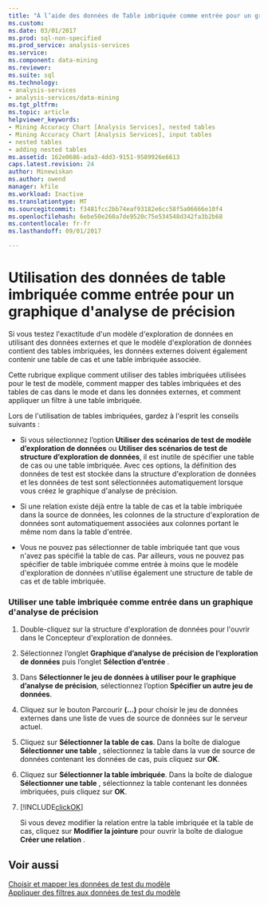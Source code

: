 ```yaml
---
title: "À l’aide des données de Table imbriquée comme entrée pour un graphique de précision | Documents Microsoft"
ms.custom: 
ms.date: 03/01/2017
ms.prod: sql-non-specified
ms.prod_service: analysis-services
ms.service: 
ms.component: data-mining
ms.reviewer: 
ms.suite: sql
ms.technology:
- analysis-services
- analysis-services/data-mining
ms.tgt_pltfrm: 
ms.topic: article
helpviewer_keywords:
- Mining Accuracy Chart [Analysis Services], nested tables
- Mining Accuracy Chart [Analysis Services], input tables
- nested tables
- adding nested tables
ms.assetid: 162e0686-ada3-4dd3-9151-9589926e6613
caps.latest.revision: 24
author: Minewiskan
ms.author: owend
manager: kfile
ms.workload: Inactive
ms.translationtype: MT
ms.sourcegitcommit: f3481fcc2bb74eaf93182e6cc58f5a06666e10f4
ms.openlocfilehash: 6ebe50e260a7de9520c75e534548d342fa3b2b68
ms.contentlocale: fr-fr
ms.lasthandoff: 09/01/2017

---
```

# <a name="using-nested-table-data-as-an-input-for-an-accuracy-chart"></a>Utilisation des données de table imbriquée comme entrée pour un graphique d'analyse de précision
  Si vous testez l'exactitude d'un modèle d'exploration de données en utilisant des données externes et que le modèle d'exploration de données contient des tables imbriquées, les données externes doivent également contenir une table de cas et une table imbriquée associée.  
  
 Cette rubrique explique comment utiliser des tables imbriquées utilisées pour le test de modèle, comment mapper des tables imbriquées et des tables de cas dans le mode et dans les données externes, et comment appliquer un filtre à une table imbriquée.  
  
 Lors de l'utilisation de tables imbriquées, gardez à l'esprit les conseils suivants :  
  
-   Si vous sélectionnez l’option **Utiliser des scénarios de test de modèle d’exploration de données** ou **Utiliser des scénarios de test de structure d’exploration de données**, il est inutile de spécifier une table de cas ou une table imbriquée. Avec ces options, la définition des données de test est stockée dans la structure d'exploration de données et les données de test sont sélectionnées automatiquement lorsque vous créez le graphique d'analyse de précision.  
  
-   Si une relation existe déjà entre la table de cas et la table imbriquée dans la source de données, les colonnes de la structure d'exploration de données sont automatiquement associées aux colonnes portant le même nom dans la table d'entrée.  
  
-   Vous ne pouvez pas sélectionner de table imbriquée tant que vous n'avez pas spécifié la table de cas. Par ailleurs, vous ne pouvez pas spécifier de table imbriquée comme entrée à moins que le modèle d'exploration de données n'utilise également une structure de table de cas et de table imbriquée.  
  
### <a name="use-a-nested-table-as-input-to-an-accuracy-chart"></a>Utiliser une table imbriquée comme entrée dans un graphique d'analyse de précision  
  
1.  Double-cliquez sur la structure d'exploration de données pour l'ouvrir dans le Concepteur d'exploration de données.  
  
2.  Sélectionnez l’onglet **Graphique d’analyse de précision de l’exploration de données** puis l’onglet **Sélection d’entrée** .  
  
3.  Dans **Sélectionner le jeu de données à utiliser pour le graphique d’analyse de précision**, sélectionnez l’option **Spécifier un autre jeu de données**.  
  
4.  Cliquez sur le bouton Parcourir **(…)** pour choisir le jeu de données externes dans une liste de vues de source de données sur le serveur actuel.  
  
5.  Cliquez sur **Sélectionner la table de cas**. Dans la boîte de dialogue **Sélectionner une table** , sélectionnez la table dans la vue de source de données contenant les données de cas, puis cliquez sur **OK**.  
  
6.  Cliquez sur **Sélectionner la table imbriquée**. Dans la boîte de dialogue **Sélectionner une table** , sélectionnez la table contenant les données imbriquées, puis cliquez sur **OK**.  
  
7.  [!INCLUDE[clickOK](../../includes/clickok-md.md)]  
  
     Si vous devez modifier la relation entre la table imbriquée et la table de cas, cliquez sur **Modifier la jointure** pour ouvrir la boîte de dialogue **Créer une relation** .  
  
## <a name="see-also"></a>Voir aussi  
 [Choisir et mapper les données de test du modèle](../../analysis-services/data-mining/choose-and-map-model-testing-data.md)   
 [Appliquer des filtres aux données de test du modèle](../../analysis-services/data-mining/apply-filters-to-model-testing-data.md)  
  
  


